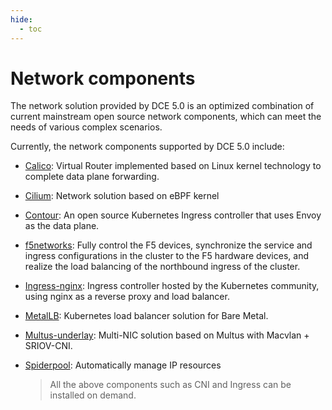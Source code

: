 ```yaml
---
hide:
  - toc
---
```


# Network components

The network solution provided by DCE 5.0 is an optimized combination of current mainstream open source network components, which can meet the needs of various complex scenarios.



Currently, the network components supported by DCE 5.0 include:

- [Calico](../modules/calico/what.md): Virtual Router implemented based on Linux kernel technology to complete data plane forwarding.
- [Cilium](../modules/cilium/what.md): Network solution based on eBPF kernel
- [Contour](../modules/contour/what.md): An open source Kubernetes Ingress controller that uses Envoy as the data plane.
- [f5networks](../modules/f5networks/what.md): Fully control the F5 devices, synchronize the service and ingress configurations in the cluster to the F5 hardware devices, and realize the load balancing of the northbound ingress of the cluster.
- [Ingress-nginx](../modules/metallb/what.md): Ingress controller hosted by the Kubernetes community, using nginx as a reverse proxy and load balancer.
- [MetalLB](../modules/metallb/what.md): Kubernetes load balancer solution for Bare Metal.
- [Multus-underlay](../modules/multus-underlay/what.md): Multi-NIC solution based on Multus with Macvlan + SRIOV-CNI.
- [Spiderpool](../modules/spiderpool/what.md): Automatically manage IP resources

  > All the above components such as CNI and Ingress can be installed on demand.